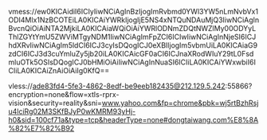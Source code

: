 vmess://ew0KICAidiI6ICIyIiwNCiAgInBzIjogImRvbmd0YWl3YW5nLmNvbVx1ODI4Mlx1NzBCOTEiLA0KICAiYWRkIjogIjE5NS4xNTQuNDAuMjQ3IiwNCiAgInBvcnQiOiAiNTA2MjkiLA0KICAiaWQiOiAiYWRlODNmZDQtNWZlMy00ODYyLThlZGYtYmU5ZWViMTgyNDM1IiwNCiAgImFpZCI6ICIwIiwNCiAgInNjeSI6ICJhdXRvIiwNCiAgIm5ldCI6ICJ3cyIsDQogICJ0eXBlIjogIm5vbmUiLA0KICAiaG9zdCI6ICJ3d3cuYmluZy5jb20iLA0KICAicGF0aCI6ICJnaXRodWIuY29tL0FsdmluOTk5OSIsDQogICJ0bHMiOiAiIiwNCiAgInNuaSI6ICIiLA0KICAiYWxwbiI6ICIiLA0KICAiZnAiOiAiIg0KfQ==

vless://ade83fd4-5fe3-4862-8edf-be9eeb182435@212.129.5.242:55866?encryption=none&flow=xtls-rprx-vision&security=reality&sni=www.yahoo.com&fp=chrome&pbk=wj5rtBzhRsju4lciRg02M3SKfBJyP0wKMRM93yHj-h0&sid=100cf71a&type=tcp&headerType=none#dongtaiwang.com%E8%8A%82%E7%82%B92
